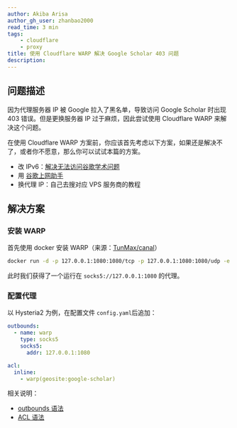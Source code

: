 ```yaml
---
author: Akiba Arisa
author_gh_user: zhanbao2000
read_time: 3 min
tags:
    - cloudflare
    - proxy
title: 使用 Cloudflare WARP 解决 Google Scholar 403 问题
description: 
---
```


## 问题描述

因为代理服务器 IP 被 Google 拉入了黑名单，导致访问 Google Scholar 时出现 403 错误。但是更换服务器 IP 过于麻烦，因此尝试使用 Cloudflare WARP 来解决这个问题。

在使用 Cloudflare WARP 方案前，你应该首先考虑以下方案，如果还是解决不了，或者你不愿意，那么你可以试试本篇的方案。

 - 改 IPv6：[解决无法访问谷歌学术问题](https://jlhzabc.sbs/article/33)
 - 用 [谷歌上网助手](https://ghelper.net/)
 - 换代理 IP：自己去搜对应 VPS 服务商的教程

## 解决方案

### 安装 WARP

首先使用 docker 安装 WARP（来源：[TunMax/canal](https://github.com/TunMax/canal)）

```bash
docker run -d -p 127.0.0.1:1080:1080/tcp -p 127.0.0.1:1080:1080/udp -e SOCKS5_MODE=true --name canal tunmax/canal:latest
```

此时我们获得了一个运行在 `socks5://127.0.0.1:1080` 的代理。

### 配置代理

以 Hysteria2 为例，在配置文件 `config.yaml`后追加：

```yaml
outbounds:
  - name: warp
    type: socks5
    socks5:
      addr: 127.0.0.1:1080

acl:
  inline:
    - warp(geosite:google-scholar)
```

相关说明：

 - [outbounds 语法](https://hysteria.network/zh/docs/advanced/Full-Server-Config/#outbounds)
 - [ACL 语法](https://hysteria.network/zh/docs/advanced/ACL/#_6)
